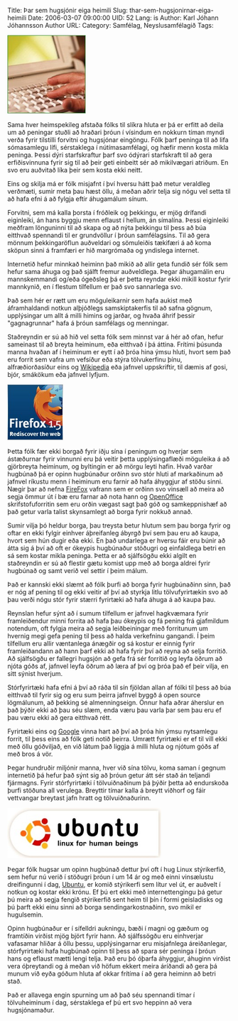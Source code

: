 Title: Þar sem hugsjónir eiga heimili
Slug: thar-sem-hugsjonirnar-eiga-heimili
Date: 2006-03-07 09:00:00
UID: 52
Lang: is
Author: Karl Jóhann Jóhannsson
Author URL: 
Category: Samfélag, Neyslusamfélagið
Tags: 

![Tölva](99.jpg)

Sama hver heimspekileg afstaða fólks til slíkra hluta er þá er erfitt að deila um að peningar stuðli að hraðari þróun í vísindum en nokkurn tíman myndi verða fyrir tilstilli forvitni og hugsjónar eingöngu.  Fólk þarf peninga til að lifa sómasamlegu lífi, sérstaklega í nútímasamfélagi, og hæfir menn kosta mikla peninga.  Þessi dýri starfskraftur þarf svo ódýrari starfskraft til að gera erfiðisvinnuna fyrir sig til að þeir geti einbeitt sér að mikilvægari atriðum.  En svo eru auðvitað líka þeir sem kosta ekki neitt.

Eins og skilja má er fólk misjafnt í því hversu hátt það metur veraldleg verðmæti, sumir meta þau hæst öllu, á meðan aðrir telja sig nógu vel setta til að hafa efni á að fylgja eftir áhugamálum sínum.

Forvitni, sem má kalla þorsta í fróðleik og þekkingu, er mjög drífandi eiginleiki, án hans byggju menn eflaust í hellum, án símalína.  Þessi eiginleiki meðfram lönguninni til að skapa og að nýta þekkingu til þess að búa eitthvað spennandi til er grundvöllur í þróun samfélagsins.  Til að gera mönnum þekkingaröflun auðveldari og sömuleiðis tækifæri á að koma sköpun sinni á framfæri er hið margrómaða og yndislega internet.  

Internetið hefur minnkað heiminn það mikið að allir geta fundið sér fólk sem hefur sama áhuga og það sjálft fremur auðveldlega.  Þegar áhugamálin eru mannskemmandi og/eða ógeðsleg þá er þetta reyndar ekki mikill kostur fyrir mannkynið, en í flestum tilfellum er það svo sannarlega svo.  

Það sem hér er rætt um eru möguleikarnir sem hafa aukist með áframhaldandi notkun alþjóðlegs samskiptakerfis til að safna gögnum, upplýsingar um allt á milli himins og jarðar, og hvaða áhrif þessir "gagnagrunnar" hafa á þróun samfélags og menningar.

Staðreyndin er sú að hið vel setta fólk sem minnst var á hér að ofan, hefur sameinast til að breyta heiminum, eða eitthvað í þá áttina.  Frítími þúsunda manna hvaðan af í heiminum er eytt í að þróa hina ýmsu hluti, hvort sem það eru forrit sem vafra um vefsíður eða stýra tölvukerfinu þínu, alfræðiorðasíður eins og [Wikipedia](http://wikipedia.org/) eða jafnvel uppskriftir, til dæmis af gosi, bjór, smákökum eða jafnvel lyfjum.

![FireFox](97.jpg)

Þetta fólk fær ekki borgað fyrir iðju sína í peningum og hverjar sem ástæðurnar fyrir vinnunni eru þá veitir þetta upplýsingaflæði möguleika á að gjörbreyta heiminum, og byltingin er að mörgu leyti hafin.  Hvað varðar hugbúnað þá er opinn hugbúnaður orðinn svo stór hluti af markaðinum að jafnvel ríkustu menn í heiminum eru farnir að hafa áhyggjur af stöðu sinni.   Nægir þar að nefna [FireFox](http://www.mozilla.com/) vafrann sem er orðinn svo vinsæll að meira að segja ömmur út í bæ eru farnar að nota hann og [OpenOffice](http://www.openoffice.org/) skrifstofuforritin sem eru orðin vægast sagt það góð og samkeppnishæf að það getur varla talist skynsamlegt að borga fyrir nokkuð annað.

Sumir vilja þó heldur borga, þau treysta betur hlutum sem þau borga fyrir og oftar en ekki fylgir einhver áþreifanleg ábyrgð því sem þau eru að kaupa, hvort sem hún dugir eða ekki.  En það undarlega er hversu fáir eru búnir að átta sig á því að oft er ókeypis hugbúnaður stöðugri og einfaldlega betri en sá sem kostar mikla peninga. Þetta er að sjálfsögðu ekki algilt en staðreyndin er sú að flestir gætu komist upp með að borga aldrei fyrir hugbúnað og samt verið vel settir í þeim málum.

Það er kannski ekki slæmt að fólk þurfi að borga fyrir hugbúnaðinn sinn, það er nóg af pening til og ekki veitir af því að styrkja litlu tölvufyrirtækin svo að þau verði nógu stór fyrir stærri fyrirtæki að hafa áhuga á að kaupa þau.  

Reynslan hefur sýnt að í sumum tilfellum er jafnvel hagkvæmara fyrir framleiðendur minni forrita að hafa þau ókeypis og fá pening frá gjafmildum notendum, oft fylgja meira að segja leiðbeiningar með forritunum um hvernig megi gefa pening til þess að halda verkefninu gangandi.  Í þeim tilfellum eru allir væntanlega ánægðir og sá kostur er einnig fyrir framleiðandann að hann þarf ekki að hafa fyrir því að reyna að selja forritið.  Að sjálfsögðu er fallegri hugsjón að gefa frá sér forritið og leyfa öðrum að njóta góðs af, jafnvel leyfa öðrum að læra af því og þróa það ef þeir vilja, en sitt sýnist hverjum.

Stórfyrirtæki hafa efni á því að ráða til sín fjöldan allan af fólki til þess að búa eitthvað til fyrir sig og eru sum þeirra jafnvel byggð á open source lögmálunum, að þekking sé almenningseign.  Önnur hafa aðrar áherslur en það þýðir ekki að þau séu slæm, enda væru þau varla þar sem þau eru ef þau væru ekki að gera eitthvað rétt.

Fyrirtæki eins og [Google](http://www.google.com/) vinna hart að því að þróa hin ýmsu nytsamlegu forrit, til þess eins að fólk geti notið þeirra.  Umrætt fyrirtæki er ef til vill ekki með öllu góðviljað, en við látum það liggja á milli hluta og njótum góðs af með bros á vör.

Þegar hundruðir miljónir manna, hver við sína tölvu, koma saman í gegnum internetið þá hefur það sýnt sig að þróun getur átt sér stað án teljandi fjármagns.  Fyrir stórfyrirtæki í tölvuiðnaðinum þá þýðir þetta að endurskoða þurfi stöðuna all verulega.  Breyttir tímar kalla á breytt viðhorf og fáir vettvangar breytast jafn hratt og tölvuiðnaðurinn.

![Ubuntu](98.jpg)

Þegar fólk hugsar um opinn hugbúnað dettur því oft í hug Linux stýrikerfið, sem hefur nú verið í stöðugri þróun í um 14 ár og með einni vinsælustu dreifingunni í dag, [Ubuntu](http://www.ubuntu.com/), er komið stýrikerfi sem lítur vel út, er auðvelt í notkun og kostar ekki krónu.  Ef þú ert ekki með internettengingu þá getur þú meira að segja fengið stýrikerfið sent heim til þín í formi geisladisks og þú þarft ekki einu sinni að borga sendingarkostnaðinn, svo mikil er hugulsemin.

Opinn hugbúnaður er í sífelldri aukningu, bæði í magni og gæðum og framtíðin virðist mjög björt fyrir hann.  Að sjálfssögðu eru einhverjar vafasamar hliðar á öllu þessu, upplýsingarnar eru misjafnlega áreiðanlegar, stórfyrirtæki hafa hugbúnað opinn til þess að spara sér peninga í þróun hans og eflaust mætti lengi telja.  Það eru þó óþarfa áhyggjur, áhuginn virðist vera óþreytandi og á meðan við höfum ekkert meira áríðandi að gera þá munum við eyða góðum hluta af okkar frítíma í að gera heiminn að betri stað.

Það er allavega engin spurning um að það séu spennandi tímar í tölvuheiminum í dag, sérstaklega ef þú ert svo heppinn að vera hugsjónamaður.


